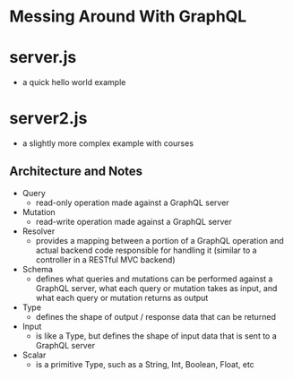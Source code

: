 # Messing Around With GraphQL

# server.js
  - a quick hello world example
  
# server2.js 
  - a slightly more complex example with courses

## Architecture and Notes
 - Query 
   - read-only operation made against a GraphQL server
 - Mutation
   - read-write operation made against a GraphQL server
 - Resolver
   - provides a mapping between a portion of a GraphQL operation and actual backend code responsible for handling it (similar to a controller in a RESTful MVC backend)
 - Schema
   - defines what queries and mutations can be performed against a GraphQL server, what each query or mutation takes as input, and what each query or mutation returns as output
 - Type
   - defines the shape of output / response data that can be returned
 - Input
   - is like a Type, but defines the shape of input data that is sent to a GraphQL server
 - Scalar
   - is a primitive Type, such as a String, Int, Boolean, Float, etc
